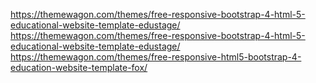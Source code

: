 https://themewagon.com/themes/free-responsive-bootstrap-4-html-5-educational-website-template-edustage/
https://themewagon.com/themes/free-responsive-bootstrap-4-html-5-educational-website-template-edustage/
https://themewagon.com/themes/free-responsive-html5-bootstrap-4-education-website-template-fox/
